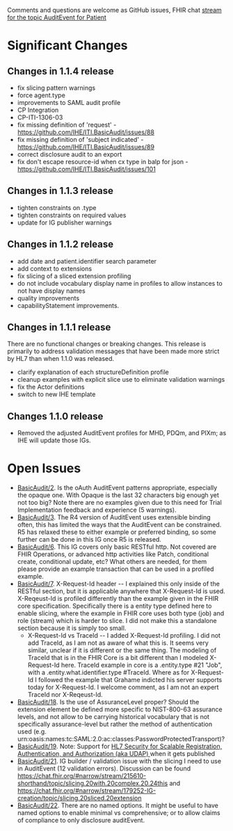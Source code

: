 Comments and questions are welcome as GitHub issues, FHIR chat [stream for the topic AuditEvent for Patient](https://chat.fhir.org/#narrow/stream/179247-Security-and.20Privacy/topic/AuditEvent.20for.20Patient) 

# Significant Changes

## Changes in 1.1.4 release

- fix slicing pattern warnings
- force agent.type
- improvements to SAML audit profile
- CP Integration
- CP-ITI-1306-03
- fix missing definition of 'request' - https://github.com/IHE/ITI.BasicAudit/issues/88
- fix missing definition of 'subject indicated' - https://github.com/IHE/ITI.BasicAudit/issues/89
- correct disclosure audit to an export
- fix don't escape resource-id when cx type in balp for json - https://github.com/IHE/ITI.BasicAudit/issues/101

## Changes in 1.1.3 release

- tighten constraints on .type
- tighten constraints on required values
- update for IG publisher warnings

## Changes in 1.1.2 release

- add date and patient.identifier search parameter
- add context to extensions
- fix slicing of a sliced extension profiling
- do not include vocabulary display name in profiles to allow instances to not have display names
- quality improvements
- capabilityStatement improvements.

## Changes in 1.1.1 release

There are no functional changes or breaking changes. This release is primarily to address validation messages that have been made more strict by HL7 than when 1.1.0 was released.

- clarify explanation of each structureDefinition profile
- cleanup examples with explicit slice use to eliminate validation warnings
- fix the Actor definitions
- switch to new IHE template

## Changes 1.1.0 release

- Removed the adjusted AuditEvent profiles for MHD, PDQm, and PIXm; as IHE will update those IGs.

# Open Issues

- [BasicAudit/2](https://github.com/IHE/ITI.BasicAudit/issues/41). Is the oAuth AuditEvent patterns appropriate, especially the opaque one. With Opaque is the last 32 characters big enough yet not too big? Note there are no examples given due to this need for Trial Implementation feedback and experience (5 warnings).
- [BasicAudit/3](https://github.com/IHE/ITI.BasicAudit/issues/42). The R4 version of AuditEvent uses extensible binding often, this has limited the ways that the AuditEvent can be constrained. R5 has relaxed these to either example or preferred binding, so some further can be done in this IG once R5 is released.
- [BasicAudit/6](https://github.com/IHE/ITI.BasicAudit/issues/45). This IG covers only basic RESTful http. Not covered are FHIR Operations, or advanced http activities like Patch, conditional create, conditional update, etc? What others are needed, for them please provide an example transaction that can be used in a profiled example.
- [BasicAudit/7](https://github.com/IHE/ITI.BasicAudit/issues/46). X-Request-Id header -- I explained this only inside of the RESTful section, but it is applicable anywhere that X-Request-Id is used. X-Reqeust-Id is profiled differently than the example given in the FHIR core specification. Specifically there is a entity type defined here to enable slicing, where the example in FHIR core uses both type (job) and role (stream) which is harder to slice. I did not make this a standalone section because it is simply too small.  
  - X-Request-Id vs TraceId -- I added X-Request-Id profiling. I did not add TraceId, as I am not as aware of what this is. It seems very similar, unclear if it is different or the same thing. The modeling of TraceId that is in the FHIR Core is a bit different than I modeled X-Request-Id here. TraceId example in core is a .entity.type #21 "Job", with a .entity.what.identifier.type #TraceId. Where as for X-Request-Id I followed the example that Grahame indicted his server supports today for X-Request-Id. I welcome comment, as I am not an expert TraceId nor X-Reqeust-Id. 
- [BasicAudit/18](https://github.com/IHE/ITI.BasicAudit/issues/55). Is the use of AssuranceLevel proper? Should the extension element be defined more specific to NIST-800-63 assurance levels, and not allow to be carrying historical vocabulary that is not specifically assurance-level but rather the method of authentication used (e.g. urn:oasis:names:tc:SAML:2.0:ac:classes:PasswordProtectedTransport)?
- [BasicAudit/19](https://github.com/IHE/ITI.BasicAudit/issues/56). Note: Support for [HL7 Security for Scalable Registration, Authentication, and Authorization (aka UDAP) ](http://hl7.org/fhir/us/udap-security/history.html) when it gets published  
- [BasicAudit/21](https://github.com/IHE/ITI.BasicAudit/issues/37). IG builder / validation issue with the slicing I need to use in AuditEvent (12 validation errors). Discussion can be found https://chat.fhir.org/#narrow/stream/215610-shorthand/topic/slicing.20with.20complex.20.24this and https://chat.fhir.org/#narrow/stream/179252-IG-creation/topic/slicing.20sliced.20extension
- [BasicAudit/22](https://github.com/IHE/ITI.BasicAudit/issues/60). There are no named options. It might be useful to have named options to enable minimal vs comprehensive; or to allow claims of compliance to only disclosure auditEvent.
